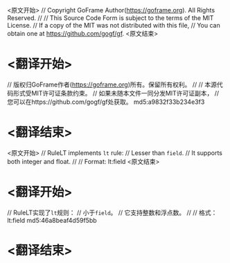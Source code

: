 
<原文开始>
// Copyright GoFrame Author(https://goframe.org). All Rights Reserved.
//
// This Source Code Form is subject to the terms of the MIT License.
// If a copy of the MIT was not distributed with this file,
// You can obtain one at https://github.com/gogf/gf.
<原文结束>

# <翻译开始>
// 版权归GoFrame作者(https://goframe.org)所有。保留所有权利。
//
// 本源代码形式受MIT许可证条款约束。
// 如果未随本文件一同分发MIT许可证副本，
// 您可以在https://github.com/gogf/gf处获取。 md5:a9832f33b234e3f3
# <翻译结束>


<原文开始>
// RuleLT implements `lt` rule:
// Lesser than `field`.
// It supports both integer and float.
//
// Format: lt:field
<原文结束>

# <翻译开始>
// RuleLT实现了`lt`规则：
// 小于`field`。
// 它支持整数和浮点数。
//
// 格式：lt:field md5:46a8beaf4d59f5bb
# <翻译结束>

